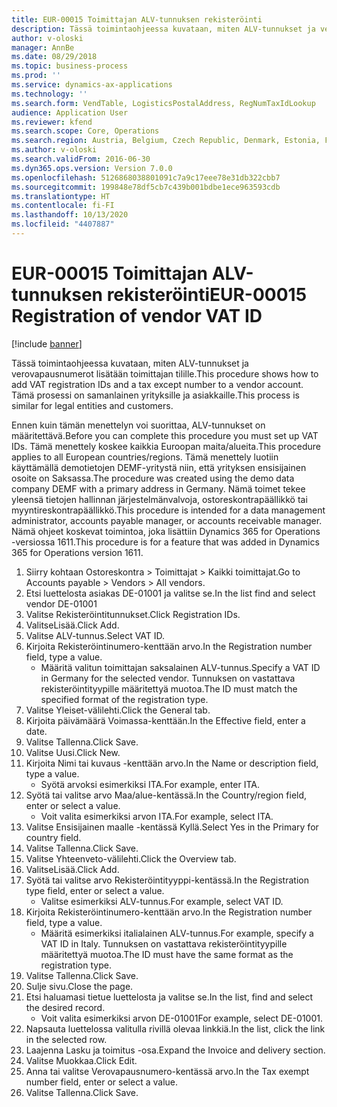 ```yaml
---
title: EUR-00015 Toimittajan ALV-tunnuksen rekisteröinti
description: Tässä toimintaohjeessa kuvataan, miten ALV-tunnukset ja verovapausnumerot lisätään toimittajan tilille.
author: v-oloski
manager: AnnBe
ms.date: 08/29/2018
ms.topic: business-process
ms.prod: ''
ms.service: dynamics-ax-applications
ms.technology: ''
ms.search.form: VendTable, LogisticsPostalAddress, RegNumTaxIdLookup
audience: Application User
ms.reviewer: kfend
ms.search.scope: Core, Operations
ms.search.region: Austria, Belgium, Czech Republic, Denmark, Estonia, Finland, France, Germany, Hungary, Ireland, Italy, Latvia, Lithuania, Netherlands, Poland, Spain, Sweden, United Kingdom
ms.author: v-oloski
ms.search.validFrom: 2016-06-30
ms.dyn365.ops.version: Version 7.0.0
ms.openlocfilehash: 5126868038801091c7a9c17eee78e31db322cbb7
ms.sourcegitcommit: 199848e78df5cb7c439b001bdbe1ece963593cdb
ms.translationtype: HT
ms.contentlocale: fi-FI
ms.lasthandoff: 10/13/2020
ms.locfileid: "4407887"
---
```

# <a name="eur-00015-registration-of-vendor-vat-id"></a><span data-ttu-id="50974-103">EUR-00015 Toimittajan ALV-tunnuksen rekisteröinti</span><span class="sxs-lookup"><span data-stu-id="50974-103">EUR-00015 Registration of vendor VAT ID</span></span>

[!include [banner](../../includes/banner.md)]

<span data-ttu-id="50974-104">Tässä toimintaohjeessa kuvataan, miten ALV-tunnukset ja verovapausnumerot lisätään toimittajan tilille.</span><span class="sxs-lookup"><span data-stu-id="50974-104">This procedure shows how to add VAT registration IDs and a tax except number to a vendor account.</span></span> <span data-ttu-id="50974-105">Tämä prosessi on samanlainen yrityksille ja asiakkaille.</span><span class="sxs-lookup"><span data-stu-id="50974-105">This process is similar for legal entities and customers.</span></span> 

<span data-ttu-id="50974-106">Ennen kuin tämän menettelyn voi suorittaa, ALV-tunnukset on määritettävä.</span><span class="sxs-lookup"><span data-stu-id="50974-106">Before you can complete this procedure you must set up VAT IDs.</span></span> <span data-ttu-id="50974-107">Tämä menettely koskee kaikkia Euroopan maita/alueita.</span><span class="sxs-lookup"><span data-stu-id="50974-107">This procedure applies to all European countries/regions.</span></span> <span data-ttu-id="50974-108">Tämä menettely luotiin käyttämällä demotietojen DEMF-yritystä niin, että yrityksen ensisijainen osoite on Saksassa.</span><span class="sxs-lookup"><span data-stu-id="50974-108">The procedure was created using the demo data company DEMF with a primary address in Germany.</span></span> <span data-ttu-id="50974-109">Nämä toimet tekee yleensä tietojen hallinnan järjestelmänvalvoja, ostoreskontrapäällikkö tai myyntireskontrapäällikkö.</span><span class="sxs-lookup"><span data-stu-id="50974-109">This procedure is intended for a data management administrator, accounts payable manager, or accounts receivable manager.</span></span> <span data-ttu-id="50974-110">Nämä ohjeet koskevat toimintoa, joka lisättiin Dynamics 365 for Operations -versiossa 1611.</span><span class="sxs-lookup"><span data-stu-id="50974-110">This procedure is for a feature that was added in Dynamics 365 for Operations version 1611.</span></span>

1. <span data-ttu-id="50974-111">Siirry kohtaan Ostoreskontra > Toimittajat > Kaikki toimittajat.</span><span class="sxs-lookup"><span data-stu-id="50974-111">Go to Accounts payable > Vendors > All vendors.</span></span>
2. <span data-ttu-id="50974-112">Etsi luettelosta asiakas DE-01001 ja valitse se.</span><span class="sxs-lookup"><span data-stu-id="50974-112">In the list find and select vendor DE-01001</span></span>
3. <span data-ttu-id="50974-113">Valitse Rekisteröintitunnukset.</span><span class="sxs-lookup"><span data-stu-id="50974-113">Click Registration IDs.</span></span>
4. <span data-ttu-id="50974-114">ValitseLisää.</span><span class="sxs-lookup"><span data-stu-id="50974-114">Click Add.</span></span>
5. <span data-ttu-id="50974-115">Valitse ALV-tunnus.</span><span class="sxs-lookup"><span data-stu-id="50974-115">Select VAT ID.</span></span>
6. <span data-ttu-id="50974-116">Kirjoita Rekisteröintinumero-kenttään arvo.</span><span class="sxs-lookup"><span data-stu-id="50974-116">In the Registration number field, type a value.</span></span>
    * <span data-ttu-id="50974-117">Määritä valitun toimittajan saksalainen ALV-tunnus.</span><span class="sxs-lookup"><span data-stu-id="50974-117">Specify a VAT ID in Germany for the selected vendor.</span></span> <span data-ttu-id="50974-118">Tunnuksen on vastattava rekisteröintityypille määritettyä muotoa.</span><span class="sxs-lookup"><span data-stu-id="50974-118">The ID must match the specified format of the registration type.</span></span>  
7. <span data-ttu-id="50974-119">Valitse Yleiset-välilehti.</span><span class="sxs-lookup"><span data-stu-id="50974-119">Click the General tab.</span></span>
8. <span data-ttu-id="50974-120">Kirjoita päivämäärä Voimassa-kenttään.</span><span class="sxs-lookup"><span data-stu-id="50974-120">In the Effective field, enter a date.</span></span>
9. <span data-ttu-id="50974-121">Valitse Tallenna.</span><span class="sxs-lookup"><span data-stu-id="50974-121">Click Save.</span></span>
10. <span data-ttu-id="50974-122">Valitse Uusi.</span><span class="sxs-lookup"><span data-stu-id="50974-122">Click New.</span></span>
11. <span data-ttu-id="50974-123">Kirjoita Nimi tai kuvaus -kenttään arvo.</span><span class="sxs-lookup"><span data-stu-id="50974-123">In the Name or description field, type a value.</span></span>
    * <span data-ttu-id="50974-124">Syötä arvoksi esimerkiksi ITA.</span><span class="sxs-lookup"><span data-stu-id="50974-124">For example, enter ITA.</span></span>  
12. <span data-ttu-id="50974-125">Syötä tai valitse arvo Maa/alue-kentässä.</span><span class="sxs-lookup"><span data-stu-id="50974-125">In the Country/region field, enter or select a value.</span></span>
    * <span data-ttu-id="50974-126">Voit valita esimerkiksi arvon ITA.</span><span class="sxs-lookup"><span data-stu-id="50974-126">For example, select ITA.</span></span>  
13. <span data-ttu-id="50974-127">Valitse Ensisijainen maalle -kentässä Kyllä.</span><span class="sxs-lookup"><span data-stu-id="50974-127">Select Yes in the Primary for country field.</span></span>
14. <span data-ttu-id="50974-128">Valitse Tallenna.</span><span class="sxs-lookup"><span data-stu-id="50974-128">Click Save.</span></span>
15. <span data-ttu-id="50974-129">Valitse Yhteenveto-välilehti.</span><span class="sxs-lookup"><span data-stu-id="50974-129">Click the Overview tab.</span></span>
16. <span data-ttu-id="50974-130">ValitseLisää.</span><span class="sxs-lookup"><span data-stu-id="50974-130">Click Add.</span></span>
17. <span data-ttu-id="50974-131">Syötä tai valitse arvo Rekisteröintityyppi-kentässä.</span><span class="sxs-lookup"><span data-stu-id="50974-131">In the Registration type field, enter or select a value.</span></span>
    * <span data-ttu-id="50974-132">Valitse esimerkiksi ALV-tunnus.</span><span class="sxs-lookup"><span data-stu-id="50974-132">For example, select VAT ID.</span></span>  
18. <span data-ttu-id="50974-133">Kirjoita Rekisteröintinumero-kenttään arvo.</span><span class="sxs-lookup"><span data-stu-id="50974-133">In the Registration number field, type a value.</span></span>
    * <span data-ttu-id="50974-134">Määritä esimerkiksi italialainen ALV-tunnus.</span><span class="sxs-lookup"><span data-stu-id="50974-134">For example, specify a VAT ID in Italy.</span></span>  <span data-ttu-id="50974-135">Tunnuksen on vastattava rekisteröintityypille määritettyä muotoa.</span><span class="sxs-lookup"><span data-stu-id="50974-135">The ID must have the same format as the registration type.</span></span>  
19. <span data-ttu-id="50974-136">Valitse Tallenna.</span><span class="sxs-lookup"><span data-stu-id="50974-136">Click Save.</span></span>
20. <span data-ttu-id="50974-137">Sulje sivu.</span><span class="sxs-lookup"><span data-stu-id="50974-137">Close the page.</span></span>
21. <span data-ttu-id="50974-138">Etsi haluamasi tietue luettelosta ja valitse se.</span><span class="sxs-lookup"><span data-stu-id="50974-138">In the list, find and select the desired record.</span></span>
    * <span data-ttu-id="50974-139">Voit valita esimerkiksi arvon DE-01001</span><span class="sxs-lookup"><span data-stu-id="50974-139">For example, select DE-01001.</span></span>  
22. <span data-ttu-id="50974-140">Napsauta luettelossa valitulla rivillä olevaa linkkiä.</span><span class="sxs-lookup"><span data-stu-id="50974-140">In the list, click the link in the selected row.</span></span>
23. <span data-ttu-id="50974-141">Laajenna Lasku ja toimitus -osa.</span><span class="sxs-lookup"><span data-stu-id="50974-141">Expand the Invoice and delivery section.</span></span>
24. <span data-ttu-id="50974-142">Valitse Muokkaa.</span><span class="sxs-lookup"><span data-stu-id="50974-142">Click Edit.</span></span>
25. <span data-ttu-id="50974-143">Anna tai valitse Verovapausnumero-kentässä arvo.</span><span class="sxs-lookup"><span data-stu-id="50974-143">In the Tax exempt number field, enter or select a value.</span></span>
26. <span data-ttu-id="50974-144">Valitse Tallenna.</span><span class="sxs-lookup"><span data-stu-id="50974-144">Click Save.</span></span>

